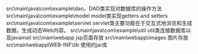 src\main\java\com\example\dao，DAO类实现对数据库的操作方法
src\main\java\com\example\model model类实现getters and setters
src\main\java\com\example\servlet servlet类主要功能在于交互式地浏览和生成数据，生成动态Web内容。
src\main\java\com\example\util util类连接数据库以及javamail
src\main\webapp jsp页面存放
src\main\webapp\images 图片存放
src\main\webapp\WEB-INF\lib 使用的jar库
